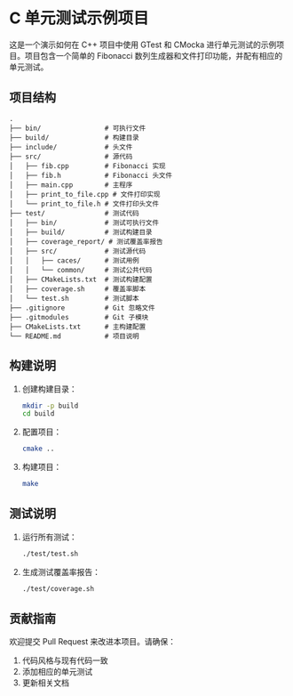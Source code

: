 # C 单元测试示例项目

这是一个演示如何在 C++ 项目中使用 GTest 和 CMocka 进行单元测试的示例项目。项目包含一个简单的 Fibonacci 数列生成器和文件打印功能，并配有相应的单元测试。

## 项目结构

```tree
.
├── bin/                # 可执行文件
├── build/              # 构建目录
├── include/            # 头文件
├── src/                # 源代码
│   ├── fib.cpp         # Fibonacci 实现
│   ├── fib.h           # Fibonacci 头文件
│   ├── main.cpp        # 主程序
│   ├── print_to_file.cpp # 文件打印实现
│   └── print_to_file.h # 文件打印头文件
├── test/               # 测试代码
│   ├── bin/            # 测试可执行文件
│   ├── build/          # 测试构建目录
│   ├── coverage_report/ # 测试覆盖率报告
│   ├── src/            # 测试源代码
│   │   ├── caces/      # 测试用例
│   │   └── common/     # 测试公共代码
│   ├── CMakeLists.txt  # 测试构建配置
│   ├── coverage.sh     # 覆盖率脚本
│   └── test.sh         # 测试脚本
├── .gitignore          # Git 忽略文件
├── .gitmodules         # Git 子模块
├── CMakeLists.txt      # 主构建配置
└── README.md           # 项目说明
```

## 构建说明

1. 创建构建目录：

   ```bash
   mkdir -p build
   cd build
   ```

2. 配置项目：

   ```bash
   cmake ..
   ```

3. 构建项目：

   ```bash
   make
   ```

## 测试说明

1. 运行所有测试：

   ```bash
   ./test/test.sh
   ```

2. 生成测试覆盖率报告：

   ```bash
   ./test/coverage.sh
   ```

## 贡献指南

欢迎提交 Pull Request 来改进本项目。请确保：

1. 代码风格与现有代码一致
2. 添加相应的单元测试
3. 更新相关文档
